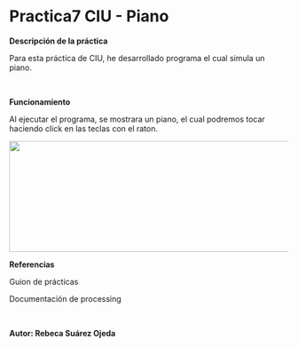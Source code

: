 # Practica7 CIU - Piano

<p><b> Descripción de la práctica </b></p>

Para esta práctica de CIU, he desarrollado programa el cual simula un piano.

<br>
<p><b> Funcionamiento </b></p>
Al ejecutar el programa, se mostrara un piano, el cual podremos tocar haciendo click en las teclas con el raton.

<br>
<p align="center">
  <img width="700" height="200" src="https://user-images.githubusercontent.com/72138219/160675163-5c38b8a6-276e-4dc2-9f33-d21b1fde7146.PNG">
</p>

<p><b> Referencias </b></p>
<p>Guion de prácticas</p>
<p>Documentación de processing</p>
<br>
<p><b> Autor: Rebeca Suárez Ojeda </b></p>
